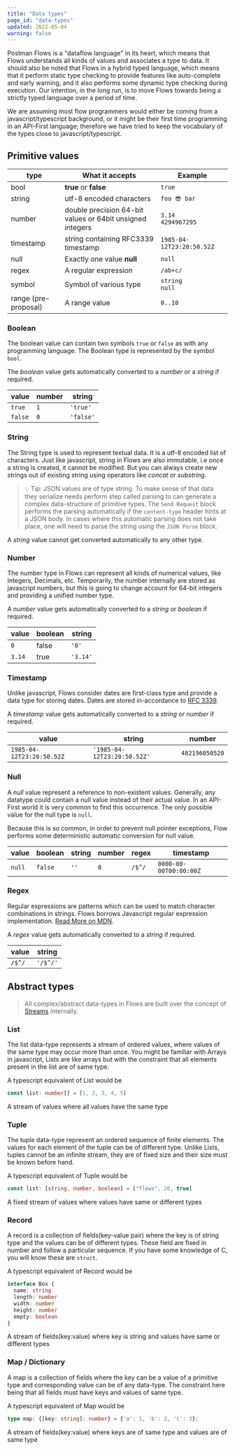 ```yaml
---
title: "Data types"
page_id: "data-types"
updated: 2022-05-04
warning: false
---
```


Postman Flows is a "dataflow language" in its heart, which means that Flows
understands all kinds of values and associates a type to data. It should also be
noted that Flows in a hybrid typed language, which means that it perform static
type checking to provide features like auto-complete and early warning, and it
also performs some dynamic type checking during execution. Our intention, in the long run, is to move Flows towards being a strictly typed language over a period of time.

We are assuming most flow programmers would either be coming from a
javascript/typescript background, or it might be their first time programming in
an API-First language; therefore we have tried to keep the vocabulary of the
types close to javascript/typescript.

## Primitive values

| type                 | What it accepts                                           | Example                   |
| -------------------- | --------------------------------------------------------- | ------------------------- |
| bool                 | **true** or **false**                                     | `true`                    |
| string               | utf-8 encoded characters                                  | `foo 😎 bar`              |
| number               | double precision 64-bit values or 64bit unsigned integers | `3.14` <br> `4294967295`  |
| timestamp            | string containing RFC3339 timestamp                       | `1985-04-12T23:20:50.52Z` |
| null                 | Exactly one value **null**                                | `null`                    |
| regex                | A regular expression                                      | `/ab+c/`                  |
| symbol               | Symbol of various type                                    | `string` <br> `null`      |
| range (pre-proposal) | A range value                                             | `0..10`                   |

### Boolean

The boolean value can contain two symbols `true` or `false` as with any programming language. The Boolean type is represented by the symbol `bool`.

The _boolean_ value gets automatically converted to a _number_ or a _string_ if required.

| value   | number | string    |
| ------- | ------ | --------- |
| `true`  | `1`    | `'true'`  |
| `false` | `0`    | `'false'` |

### String

The String type is used to represent textual data. It is a utf-8 encoded list of characters. Just like javascript, string in Flows are also immutable, i.e once a string is created, it cannot be modified. But you can always create new strings out of existing string using operators like _concat_ or _substring_.

> 💡 Tip: JSON values are of type string. To make sense of that data they serialize needs perform step called parsing to can generate a complex data-structure of primitive types. The `Send Request` block performs the parsing automatically if the `content-type` header hints at a JSON body. In cases where this automatic parsing does not take place, one will need to parse the string using the `JSON Parse` block.

A _string_ value cannot get converted automatically to any other type.

### Number

The number type in Flows can represent all kinds of numerical values, like Integers, Decimals, etc. Temporarily, the number internally are stored as javascript numbers, but this is going to change account for 64-bit integers and providing a unified number type.

A _number_ value gets automatically converted to a _string_ or _boolean_ if required.

| value  | boolean | string   |
| ------ | ------- | -------- |
| `0`    | false   | `'0'`    |
| `3.14` | true    | `'3.14'` |

### Timestamp

Unlike javascript, Flows consider dates are first-class type and provide a data type for storing dates. Dates are stored in-accordance to [RFC 3339](https://datatracker.ietf.org/doc/html/rfc3339).

A _timestamp_ value gets automatically converted to a _string_ or _number_ if required.

| value                     | string                      | number         |
| ------------------------- | --------------------------- | -------------- |
| `1985-04-12T23:20:50.52Z` | `'1985-04-12T23:20:50.52Z'` | `482196050520` |

### Null

A _null_ value represent a reference to non-existent values. Generally, any datatype could contain a null value instead of their actual value. In an API-First world it is very common to find this occurrence. The only possible value for the null type is `null`.

Because this is so common, in order to prevent null pointer exceptions, Flow performs some deterministic automatic conversion for null value.

| value  | boolean | string | number | regex  | timestamp              |
| ------ | ------- | ------ | ------ | ------ | ---------------------- |
| `null` | `false` | `''`   | `0`    | `/$^/` | `0000-00-00T00:00:00Z` |

### Regex

Regular expressions are patterns which can be used to match character combinations in strings. Flows borrows Javascript regular expression implementation. [Read More on MDN](https://developer.mozilla.org/en-US/docs/Web/JavaScript/Guide/Regular_Expressions).

A _regex_ value gets automatically converted to a _string_ if required.

| value  | string   |
| ------ | -------- |
| `/$^/` | `'/$^/'` |

## Abstract types

> All complex/abstract data-types in Flows are built over the concept of [Streams](<https://en.wikipedia.org/wiki/Stream_(computing)>) internally.

### List

The list data-type represents a stream of ordered values, where values of the same type
may occur more than once. You might be familiar with Arrays in javascript, Lists are like
arrays but with the constraint that all elements present in the list are of same type.

A typescript equivalent of List would be

```ts
const list: number[] = [1, 2, 3, 4, 5]
```

A stream of values where all values have the same type

### Tuple

The tuple data-type represent an ordered sequence of finite elements. The values for each
element of the tuple can be of different type. Unlike Lists, tuples cannot be an infinite stream,
they are of fixed size and their size must be known before hand.

A typescript equivalent of Tuple would be

```ts
const list: [string, number, boolean] = ["flows", 20, true]
```

A fixed stream of values where values have same or different types

### Record

A record is a collection of fields(key-value pair) where the key is of string type and the values
can be of different types. These field are fixed in number and follow a particular sequence. If you have some knowledge of C, you will know these are `struct`.

A typescript equivalent of Record would be

```ts
interface Box {
  name: string
  length: number
  width: number
  height: number
  empty: boolean
}
```

A stream of fields(key:value) where key is string and values have same or different types

### Map / Dictionary

A map is a collection of fields where the key can be a value of a primitive type and
corresponding value can be of any data-type. The constraint here being that all fields
must have keys and values of same type.

A typescript equivalent of Map would be

```ts
type map: {[key: string]: number} = {'a': 1, 'b': 2, 'c': 3};
```

A stream of fields(key:value) where keys are of same type and values are of same type
